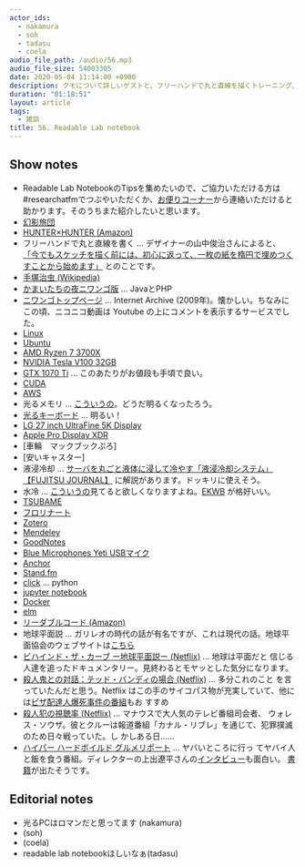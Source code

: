 ```yaml
---
actor_ids:
  - nakamura
  - soh
  - tadasu
  - coela
audio_file_path: /audio/56.mp3
audio_file_size: 54003305
date: 2020-05-04 11:14:00 +0900
description: クモについて詳しいゲストと、フリーハンドで丸と直線を描くトレーニング、メールで進むかまいたちの夜、自作PC、論文管理の難しさ、趣味としてのポッドキャスト、コーディング環境とデータの管理について話しました。
duration: "01:18:51"
layout: article
tags:
  - 雑談
title: 56. Readable Lab notebook
---
```


## Show notes
- Readable Lab NotebookのTipsを集めたいので、ご協力いただける方は#researchatfmでつぶやいただくか、[お便りコーナー](https://researchat.fm/form.html)から連絡いただけると助かります。そのうちまた紹介したいと思います。
- [幻影旅団](https://ja.wikipedia.org/wiki/%E5%B9%BB%E5%BD%B1%E6%97%85%E5%9B%A3)
- [HUNTER×HUNTER (Amazon)](https://www.amazon.co.jp/gp/product/B074BZ2354?tag=researchatf04-22)
- フリーハンドで丸と直線を書く ... デザイナーの山中俊治さんによると、
  [「今でもスケッチを描く前には、初心に返って、一枚の紙を楕円で埋めつくすことから始めます」](http://lleedd.com/blog/2009/11/19/elipsoid/) とのことです。
- [手塚治虫 (Wikipedia)](https://ja.wikipedia.org/wiki/%E6%89%8B%E5%A1%9A%E6%B2%BB%E8%99%AB)
- [かまいたちの夜ニワンゴ版](https://ja.wikipedia.org/wiki/%E3%81%8B%E3%81%BE%E3%81%84%E3%81%9F%E3%81%A1%E3%81%AE%E5%A4%9C_%E3%83%8B%E3%83%AF%E3%83%B3%E3%82%B4%E7%89%88)  ... JavaとPHP
- [ニワンゴトップページ](https://web.archive.org/web/20091228003142/http://niwango.jp/) ... Internet Archive (2009年)。懐かしい。ちなみにこの頃、ニコニコ動画は Youtube の上にコメントを表示するサービスでした。
- [Linux](https://www.linux.org/)
- [Ubuntu](https://ubuntu.com/)
- [AMD Ryzen 7 3700X](https://www.amazon.co.jp/dp/B07V7346JF/?tag=researchatf04-22)
- [NVIDIA Tesla V100 32GB](https://www.amazon.co.jp/dp/B07C5K688X?tag=researchatf04-22)
- [GTX 1070 Ti](https://www.amazon.co.jp/dp/B076Z92D1Y/?tag=researchatf04-22) ... このあたりがお値段も手頃で良い。
- [CUDA](https://developer.nvidia.com/cuda-downloads)
- [AWS](https://aws.amazon.com/jp/)
- 光るメモリ ... [こういうの](https://www.youtube.com/watch?v=GsDwfq5UnS0)。どうだ明るくなったろう。
- [光るキーボード](https://www.amazon.co.jp/dp/B07N8XXVYJ?tag=researchatf04-22) ... 明るい！
- [LG 27 inch UltraFine 5K Display](https://www.amazon.co.jp/dp/B07XNRFWVX?tag=researchatf04-22)
- [Apple Pro Display XDR](https://www.amazon.co.jp/dp/B082M59XZB?tag=researchatf04-22)
- [車輪　マックブックぷろ]
- [安いキャスター]
- 液浸冷却 ... [サーバを丸ごと液体に浸して冷やす「液浸冷却システム」【FUJITSU JOURNAL】](https://www.youtube.com/watch?v=3E3hRk2-Yng) に解説があります。ドッキリに使えそう。
- 水冷 ... [こういうの](https://youtu.be/uG45SBnR4Og?t=190)見てると欲しくなりますよね。[EKWB](https://www.ekwb.com/) が格好いい。
- [TSUBAME](https://www.gsic.titech.ac.jp/tsubame)
- [フロリナート](https://www.3mcompany.jp/3M/ja_JP/company-jp/all-3m-products/?N=5002385+8711017+8736409+8745514+3294803017&rt=r3)
- [Zotero](https://www.zotero.org/)
- [Mendeley](https://www.mendeley.com/?interaction_required=true)
- [GoodNotes](https://www.goodnotes.com/)
- [Blue Microphones Yeti USBマイク](https://www.amazon.co.jp/dp/B002VA464S?tag=researchatf04-22)
- [Anchor](https://anchor.fm/)
- [Stand.fm](https://stand.fm/)
- [click](https://click.palletsprojects.com/en/7.x/) ... python
- [jupyter notebook](https://jupyter.org/)
- [Docker](https://www.docker.com/)
- [elm](https://elm-lang.org/)
- [リーダブルコード (Amazon)](https://www.amazon.co.jp/dp/4873115655?tag=researchatf04-22)
- 地球平面説 ... ガリレオの時代の話が有名ですが、これは現代の話。地球平面協会のウェブサイトは[こちら](https://www.tfes.org/)
- [ビハインド・ザ・カーブ ー地球平面説ー (Netflix)](https://www.netflix.com/jp/title/81015076) ... 地球は平面だと
  信じる人達を追ったドキュメンタリー。見終わるとモヤッとした気分になります。
- [殺人鬼との対話：テッド・バンディの場合 (Netflix)](https://www.netflix.com/jp/title/80226612) ... 多分これのこと
  を言っていたんだと思う。Netflix はこの手のサイコパス物が充実していて、他には[ピザ配達人爆死事件の番組](https://www.netflix.com/jp/title/80158319)もお
  すすめ
- [殺人犯の視聴率 (Netflix)](https://www.netflix.com/jp/title/80217946) ... マナウスで大人気のテレビ番組司会者、
  ウォレス・ソウザ。彼とクルーは報道番組「カナル・リブレ」を通じて、犯罪撲滅のため日々戦っていた。し
  かしある日……
- [ハイパー ハードボイルド グルメリポート](https://www.tv-tokyo.co.jp/hyperhard/) ... ヤバいところに行っ
  てヤバイ人と飯を食う番組。ディレクターの上出遼平さんの[インタビュー](https://www.wwdjapan.com/articles/1065879)も面白い。
  [書籍](https://www.amazon.co.jp/dp/B08616YJWF?tag=researchatf04-22)が出たそうです。



## Editorial notes
- 光るPCはロマンだと思ってます (nakamura)
- (soh)
- (coela)
- readable lab notebookほしいなぁ(tadasu)
